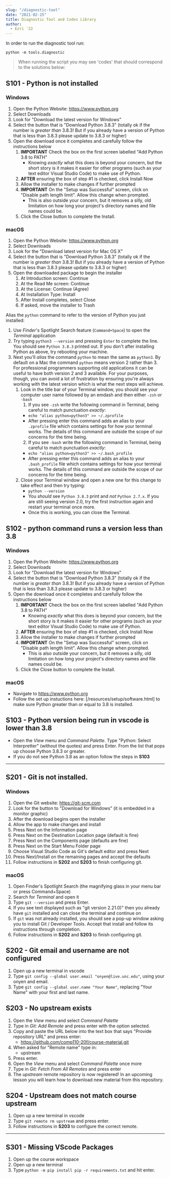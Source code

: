 ```yaml
---
slug: "/diagnostic-tool"
date: "2021-02-25"
title: Diagnostic Tool and Codes Library
author:
  - Ezri '22
---
```


In order to run the diagnostic tool run:

`python -m tools.diagnostic`

> When running the script you may see 'codes' that should correspond to the solutions below:

## S101 - Python is not installed

### Windows

1.  Open the Python Website: https://www.python.org
2.  Select Downloads
3.  Look for "Download the latest version for Windows"
4.  Select the button that is "Download Python 3.8.3" (totally ok if the number is _greater than_ 3.8.3! But if you already have a version of Python that is less than 3.8.3 please update to 3.8.3 or higher)
5.  Open the download once it completes and carefully follow the instructions below
    1. **IMPORTANT** Check the box on the first screen labelled "Add Python 3.8 to PATH"
       - Knowing _exactly_ what this does is beyond your concern, but the short story is it makes it easier for other programs (such as your text editor Visual Studio Code) to make use of Python.
    2. **AFTER** ensuring the box of step #1 is checked, click Install Now
    3. Allow the installer to make changes if further prompted
    4. **IMPORTANT** On the "Setup was Successful" screen, click on "Disable path length limit". Allow this change when prompted.
       - This is also outside your concern, but it removes a silly, old limitation on how long your project's directory names and file names could be.
    5. Click the Close button to complete the Install.

### macOS

1.  Open the Python Website: https://www.python.org
2.  Select Downloads
3.  Look for the "Download latest version for Mac OS X"
4.  Select the button that is "Download Python 3.8.3" (totally ok if the number is _greater than_ 3.8.3! But if you already have a version of Python that is less than 3.8.3 please update to 3.8.3 or higher)
5.  Open the downloaded package to begin the installer
    1. At Introduction screen: Continue
    2. At the Read Me screen: Continue
    3. At the License: Continue (Agree)
    4. At Installation Type: Install
    5. After Install completes, select Close
    6. If asked, move the installer to Trash

Alias the `python` command to refer to the version of Python you just installed:

1. Use _Finder_'s Spotlight Search feature (`Command+Space`) to open the _Terminal_ application
2. Try typing `python3 --version` and pressing `Enter` to complete the line. You should see `Python 3.8.3` printed out. If you don't after installing Python as above, try rebooting your machine.
3. Next you'll _alias_ the command `python` to mean the same as `python3`. By default on a Mac the command `python` means version 2 rather than 3. For professional programmers supporting old applications it can be useful to have both version 2 and 3 available. For your purposes, though, you can avoid a lot of frustration by ensuring you're always working with the latest version which is what the next steps will achieve.
   1. Look in the title bar of your Terminal window, you should see your computer user name followed by an emdash and then either `-zsh` or `-bash`
      1. If you see `-zsh` write the following command in Terminal, being careful to match punctuation _exactly_:
      - `echo "alias python=python3" >> ~/.zprofile`
      - After pressing enter this command adds an alias to your `.zprofile` file which contains settings for how your terminal works. The details of this command are outside the scope of our concerns for the time being.
      2. If you see `-bash` write the following command in Terminal, being careful to match punctuation _exactly_:
      - `echo "alias python=python3" >> ~/.bash_profile`
      - After pressing enter this command adds an alias to your `.bash_profile` file which contains settings for how your terminal works. The details of this command are outside the scope of our concerns for the time being.
   2. Close your Terminal window and open a new one for this change to take effect and then try typing:
      - `python --version`
      - You _should_ see `Python 3.8.3` print and _not_ `Python 2.7.x`. If you are still seeing version 2.0, try the first instruction again and restart your terminal once more.
      - Once this is working, you can close the Terminal.

## S102 - **python** command runs a version less than 3.8

### Windows

1.  Open the Python Website: https://www.python.org
2.  Select Downloads
3.  Look for "Download the latest version for Windows"
4.  Select the button that is "Download Python 3.8.3" (totally ok if the number is _greater than_ 3.8.3! But if you already have a version of Python that is less than 3.8.3 please update to 3.8.3 or higher)
5.  Open the download once it completes and carefully follow the instructions below
    1. **IMPORTANT** Check the box on the first screen labelled "Add Python 3.8 to PATH"
       - Knowing _exactly_ what this does is beyond your concern, but the short story is it makes it easier for other programs (such as your text editor Visual Studio Code) to make use of Python.
    2. **AFTER** ensuring the box of step #1 is checked, click Install Now
    3. Allow the installer to make changes if further prompted
    4. **IMPORTANT** On the "Setup was Successful" screen, click on "Disable path length limit". Allow this change when prompted.
       - This is also outside your concern, but it removes a silly, old limitation on how long your project's directory names and file names could be.
    5. Click the Close button to complete the Install.

### macOS

- Navigate to https://www.python.org
- Follow the set up instuctions here: [/resources/setup/software.html] to make sure Python greater than or equal to 3.8 is installed.

## S103 - Python version being run in vscode is lower than 3.8

- Open the _View_ menu and _Command Palette_. Type "Python: Select Interpretter" (without the quotes) and press Enter. From the list that pops up choose Python 3.8.3 or greater.
- If you do not see Python 3.8 as an option follow the steps in **S103**

---

## S201 - Git is not installed.

### Windows

1.  Open the Git website: https://git-scm.com
2.  Look for the button to "Download for Windows" (it is embedded in a monitor graphic)
3.  After the download begins open the installer
4.  Allow the app to make changes and install
5.  Press Next on the Information page
6.  Press Next on the Destination Location page (default is fine)
7.  Press Next on the Components page (defaults are fine)
8.  Press Next on the Start Menu Folder page
9.  Choose Visual Studio Code as Git's default editor and press Next
10. Press Next/Install on the remaining pages and accept the defaults
11. Follow instructions in **S202** and **S203** to finish configuring git.

### macOS

1.  Open Finder's Spotlight Search (the magnifying glass in your menu bar or press Command+Space)
2.  Search for _Terminal_ and open it
3.  Type `git --version` and press Enter.
4.  If you see text displayed such as "git version 2.21.0)" then you already have `git` installed and can close the terminal and continue on
5.  If `git` was not already installed, you should see a pop-up window asking you to install Git / Developer Tools. Accept that install and follow its instructions through completion.
6.  Follow instructions in **S202** and **S203** to finish configuring git.

## S202 - Git email and username are not configured

1. Open up a new terminal in vscode
2. Type `git config --global user.email "onyen@live.unc.edu"`, using your onyen and email.
3. Type `git config --global user.name "Your Name"`, replacing "Your Name" with your first and last name.

## S203 - No upstream exists

1. Open the _View_ menu and select _Command Palette_
2. Type in _Git: Add Remote_ and press enter with the option selected.
3. Copy and paste the URL below into the text box that says "Provide repository URL" and press enter:
   - https://github.com/comp110-20f/course-material.git
4. When asked for "Remote name" type in:
   - upstream
5. Press enter.
6. Open the _View_ menu and select _Command Palette_ once more
7. Type in _Git: Fetch From All Remotes_ and press enter
8. The _upstream_ remote repository is now registered! In an upcoming lesson you will learn how to download new material from this repository.

## S204 - Upstream does not match course upstream

1. Open up a new terminal in vscode
2. Type `git remote rm upstream` and press enter.
3. Follow instructions in **S203** to configure the correct remote.

---

## S301 - Missing VScode Packages

1. Open up the course workspace
2. Open up a new terminal
3. Type `python -m pip install pip -r requirements.txt` and hit enter.
